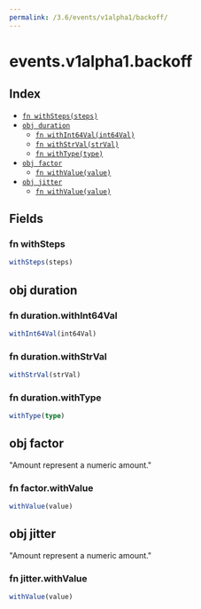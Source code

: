 ```yaml
---
permalink: /3.6/events/v1alpha1/backoff/
---
```


# events.v1alpha1.backoff



## Index

* [`fn withSteps(steps)`](#fn-withsteps)
* [`obj duration`](#obj-duration)
  * [`fn withInt64Val(int64Val)`](#fn-durationwithint64val)
  * [`fn withStrVal(strVal)`](#fn-durationwithstrval)
  * [`fn withType(type)`](#fn-durationwithtype)
* [`obj factor`](#obj-factor)
  * [`fn withValue(value)`](#fn-factorwithvalue)
* [`obj jitter`](#obj-jitter)
  * [`fn withValue(value)`](#fn-jitterwithvalue)

## Fields

### fn withSteps

```ts
withSteps(steps)
```



## obj duration



### fn duration.withInt64Val

```ts
withInt64Val(int64Val)
```



### fn duration.withStrVal

```ts
withStrVal(strVal)
```



### fn duration.withType

```ts
withType(type)
```



## obj factor

"Amount represent a numeric amount."

### fn factor.withValue

```ts
withValue(value)
```



## obj jitter

"Amount represent a numeric amount."

### fn jitter.withValue

```ts
withValue(value)
```

